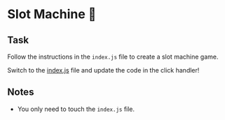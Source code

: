 # Slot Machine 🎰

## Task

Follow the instructions in the `index.js` file to create a slot machine game.

Switch to the [index.js](./index.js) file and update the code in the click handler!

## Notes

- You only need to touch the `index.js` file.
